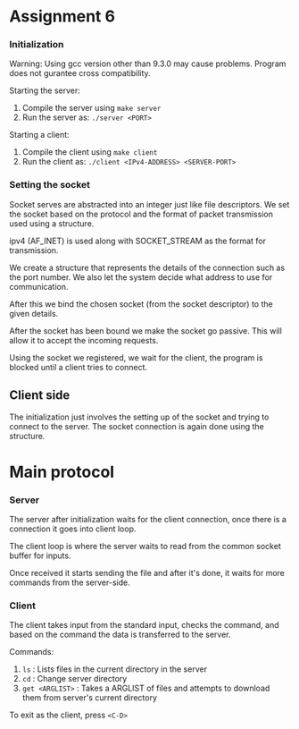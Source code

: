 # Assignment 6 

### Initialization

Warning: Using gcc version other than 9.3.0 may cause problems. Program does not gurantee cross compatibility.

Starting the server:

1. Compile the server using `make server`
2. Run the server as: `./server <PORT>`

Starting a client:

1. Compile the client using `make client`
2. Run the client as: `./client <IPv4-ADDRESS> <SERVER-PORT>`

### Setting the socket

Socket serves are abstracted into an integer just like file descriptors. We set the socket based on the protocol and the format of packet transmission used using a structure.

ipv4 (AF_INET) is used along with SOCKET_STREAM as the format for transmission.

We create a structure that represents the details of the connection such as the port number. We also let the system decide what address to use for communication.

After this we bind the chosen socket (from the socket descriptor) to the given details.

After the socket has been bound we make the socket go passive. This will allow it to accept the incoming requests. 

Using the socket we registered, we wait for the client, the program is blocked until a client tries to connect.

## Client side

The initialization just involves the setting up of the socket and trying to connect to the server. The socket connection is again done using the structure.

# Main protocol

### Server

The server after initialization waits for the client connection, once there is a connection it goes into client loop.

The client loop is where the server waits to read from the common socket buffer for inputs.

Once received it starts sending the file and after it's done, it waits for more commands from the server-side.

### Client

The client takes input from the standard input, checks the command, and based on the command the data is transferred to the server. 

Commands:

1. `ls` : Lists files in the current directory in the server
2. `cd` : Change server directory
3. `get <ARGLIST>` : Takes a ARGLIST of files and attempts to download them from server's current directory

To exit as the client, press `<C-D>`
